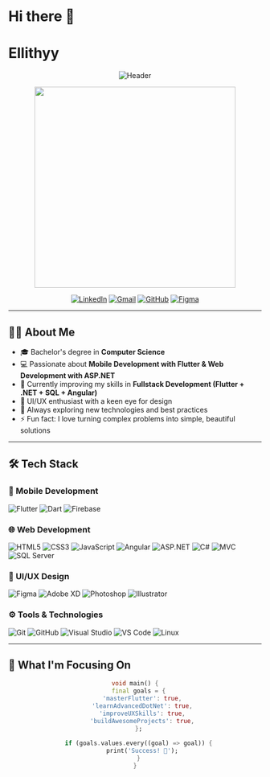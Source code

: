 # Hi there 👋
# Ellithyy

<div align="center">
  
  ![Header](https://capsule-render.vercel.app/api?type=waving&color=gradient&height=200&section=header&text=Muhammad%20Ellithy&fontSize=50&fontAlignY=35&animation=fadeIn&desc=Software%20Developer%20|%20Flutter%20&%20.NET%20Enthusiast&descAlignY=55)
  
  <img src="https://media.giphy.com/media/qgQUggAC3Pfv687qPC/giphy.gif" width="400"/>
  
  [![LinkedIn](https://img.shields.io/badge/-LinkedIn-0A66C2?style=for-the-badge&logo=linkedin&logoColor=white)](https://www.linkedin.com/in/muhammad-ellithy-088101251)
  [![Gmail](https://img.shields.io/badge/-Gmail-D14836?style=for-the-badge&logo=gmail&logoColor=white)](mailto:midoelethey@gmail.com)
  [![GitHub](https://img.shields.io/badge/-GitHub-181717?style=for-the-badge&logo=github&logoColor=white)](https://github.com/Ellithyy)
  [![Figma](https://img.shields.io/badge/-Figma-F24E1E?style=for-the-badge&logo=figma&logoColor=white)](https://www.figma.com/@MuhammadEllithy)
  
</div>

---

## 👨‍💻 About Me

- 🎓 Bachelor's degree in **Computer Science**
- 💻 Passionate about **Mobile Development with Flutter & Web Development with ASP.NET**
- 🌱 Currently improving my skills in **Fullstack Development (Flutter + .NET + SQL + Angular)**
- 🎨 UI/UX enthusiast with a keen eye for design
- 🚀 Always exploring new technologies and best practices
- ⚡ Fun fact: I love turning complex problems into simple, beautiful solutions

---

## 🛠️ Tech Stack

### 📱 Mobile Development
![Flutter](https://img.shields.io/badge/-Flutter-02569B?style=flat-square&logo=flutter&logoColor=white)
![Dart](https://img.shields.io/badge/-Dart-0175C2?style=flat-square&logo=dart&logoColor=white)
![Firebase](https://img.shields.io/badge/-Firebase-FFCA28?style=flat-square&logo=firebase&logoColor=black)

### 🌐 Web Development
![HTML5](https://img.shields.io/badge/-HTML5-E34F26?style=flat-square&logo=html5&logoColor=white)
![CSS3](https://img.shields.io/badge/-CSS3-1572B6?style=flat-square&logo=css3&logoColor=white)
![JavaScript](https://img.shields.io/badge/-JavaScript-F7DF1E?style=flat-square&logo=javascript&logoColor=black)
![Angular](https://img.shields.io/badge/-Angular-DD0031?style=flat-square&logo=angular&logoColor=white)
![ASP.NET](https://img.shields.io/badge/-ASP.NET-512BD4?style=flat-square&logo=dotnet&logoColor=white)
![C#](https://img.shields.io/badge/-C%23-239120?style=flat-square&logo=c-sharp&logoColor=white)
![MVC](https://img.shields.io/badge/-MVC-512BD4?style=flat-square&logo=dotnet&logoColor=white)
![SQL Server](https://img.shields.io/badge/-SQL%20Server-CC2927?style=flat-square&logo=microsoftsqlserver&logoColor=white)

### 🎨 UI/UX Design
![Figma](https://img.shields.io/badge/-Figma-F24E1E?style=flat-square&logo=figma&logoColor=white)
![Adobe XD](https://img.shields.io/badge/-Adobe%20XD-FF61F6?style=flat-square&logo=adobexd&logoColor=white)
![Photoshop](https://img.shields.io/badge/-Photoshop-31A8FF?style=flat-square&logo=adobephotoshop&logoColor=white)
![Illustrator](https://img.shields.io/badge/-Illustrator-FF9A00?style=flat-square&logo=adobeillustrator&logoColor=white)

### ⚙️ Tools & Technologies
![Git](https://img.shields.io/badge/-Git-F05032?style=flat-square&logo=git&logoColor=white)
![GitHub](https://img.shields.io/badge/-GitHub-181717?style=flat-square&logo=github&logoColor=white)
![Visual Studio](https://img.shields.io/badge/-Visual%20Studio-5C2D91?style=flat-square&logo=visual-studio&logoColor=white)
![VS Code](https://img.shields.io/badge/-VS%20Code-0078D4?style=flat-square&logo=visual-studio-code&logoColor=white)
![Linux](https://img.shields.io/badge/-Linux-FCC624?style=flat-square&logo=linux&logoColor=black)

---

## 🎯 What I'm Focusing On

<div align="center">
  
  ```dart
  void main() {
    final goals = {
      'masterFlutter': true,
      'learnAdvancedDotNet': true,
      'improveUXSkills': true,
      'buildAwesomeProjects': true,
    };
    
    if (goals.values.every((goal) => goal)) {
      print('Success! 🚀');
    }
  }

